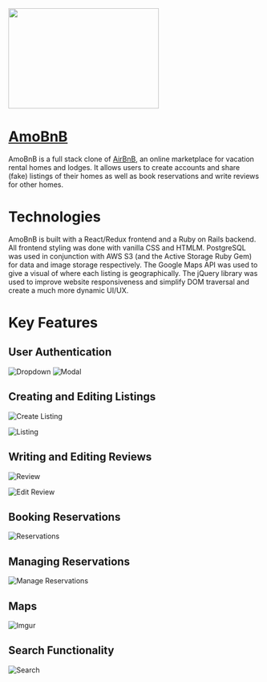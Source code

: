 <img width="300" height="200" src="https://raw.githubusercontent.com/echin522/amoGuS/main/app/assets/images/amogus_logo.png" >

# [AmoBnB](https://amobnb.herokuapp.com/#/)

AmoBnB is a full stack clone of [AirBnB](https://www.airbnb.com/), an online marketplace for vacation rental homes and lodges. It allows users to create accounts and share (fake) listings of their homes as well as book reservations and write reviews for other homes. 

# Technologies

AmoBnB is built with a React/Redux frontend and a Ruby on Rails backend. All frontend styling was done with vanilla CSS and HTMLM. PostgreSQL was used in conjunction with AWS S3 (and the Active Storage Ruby Gem) for data and image storage respectively. The Google Maps API was used to give a visual of where each listing is geographically. The jQuery library was used to improve website responsiveness and simplify DOM traversal and create a much more dynamic UI/UX.

# Key Features

## User Authentication

![Dropdown](https://i.imgur.com/sTKEFXo.png[/img])
![Modal](https://i.imgur.com/fPRfQjZ.png[/img])

## Creating and Editing Listings

![Create Listing](https://i.imgur.com/ASJrIaJ.png[/img])

![Listing](https://i.imgur.com/MBBUBVD.png[/img])

## Writing and Editing Reviews

![Review](https://i.imgur.com/KBm7CdN.png[/img])

![Edit Review](https://i.imgur.com/n5G6e5Y.png[/img])

## Booking Reservations

![Reservations](https://i.imgur.com/Zp0K9Ub.png[/img])

## Managing Reservations

![Manage Reservations](https://i.imgur.com/drFqd5o.png[/img])

## Maps

![Imgur](https://i.imgur.com/dLu1kFX.png[/img])

## Search Functionality

![Search](https://i.imgur.com/TcoErDV.png[/img])
